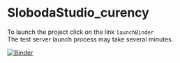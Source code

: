 # SlobodaStudio_curency

To launch the project click on the link `launchBinder`<br>
The test server launch process may take several minutes.<br>

[![Binder](https://notebooks.gesis.org/binder/badge_logo.svg)](https://notebooks.gesis.org/binder/v2/gh/vloooo/SlobodaStudio_curency/master?filepath=https%3A%2F%2Fgithub.com%2Fvloooo%2FSlobodaStudio_curency%2Fblob%2Fmaster%2Fmain_jupyter.ipynb)
